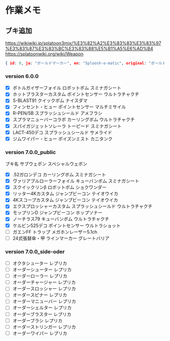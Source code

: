 # 作業メモ

## ブキ追加

<https://wikiwiki.jp/splatoon3mix/%E3%82%A2%E3%83%83%E3%83%97%E3%83%87%E3%83%BC%E3%83%88%E5%B1%A5%E6%AD%B4>
<https://splatoonwiki.org/wiki/Weapon>

```json
{ id: 0, ja: "ボールドマーカー", en: "Sploosh-o-matic", original: "ボールドマーカー", season: "0", rank: 9, sub: "curlingbomb", sp: "ultrahanko", type: "shooter",  }
```

### version 6.0.0

- [x] ボトルガイザーフォイル	ロボットボム	スミナガシート
- [x] ホットブラスターカスタム	ポイントセンサー	ウルトラチャクチ
- [x] S-BLAST91	クイックボム	ナイスダマ
- [x] フィンセント・ヒュー	ポイントセンサー	マルチミサイル
- [x] R-PEN/5B	スプラッシュシールド	アメフラシ
- [x] スプラマニューバーコラボ	カーリングボム	ウルトラチャクチ
- [x] スパイガジェットソレーラ	トーピード	スミナガシート
- [x] LACT-450デコ	スプラッシュシールド	サメライド
- [x] ジムワイパー・ヒュー	ポイズンミスト	カニタンク

### version 7.0.0_public

ブキ名	サブウェポン	スペシャルウェポン
- [x] .52ガロンデコ	カーリングボム	スミナガシート
- [x] ヴァリアブルローラーフォイル	キューバンボム	スミナガシート
- [x] スクイックリンβ	ロボットボム	ショクワンダー
- [x] リッター4Kカスタム	ジャンプビーコン	テイオウイカ
- [x] 4Kスコープカスタム	ジャンプビーコン	テイオウイカ
- [x] エクスプロッシャーカスタム	スプラッシュシールド	ウルトラチャクチ
- [x] モップリンD	ジャンプビーコン	ホップソナー
- [x] ノーチラス79	キューバンボム	ウルトラチャクチ
- [x] ケルビン525デコ	ポイントセンサー	ウルトラショット
- [ ] ガエンFF	トラップ	メガホンレーザー5.1ch
- [ ] 24式張替傘・甲	ラインマーカー	グレートバリア

### version 7.0.0_side-oder

- [ ] オクタシューター レプリカ
- [ ] オーダーシューター レプリカ
- [ ] オーダーローラー レプリカ
- [ ] オーダーチャージャー レプリカ
- [ ] オーダースロッシャー レプリカ
- [ ] オーダースピナー レプリカ
- [ ] オーダーマニューバー レプリカ
- [ ] オーダーシェルター レプリカ
- [ ] オーダーブラスター レプリカ
- [ ] オーダーブラシ レプリカ
- [ ] オーダーストリンガー レプリカ
- [ ] オーダーワイパー レプリカ
